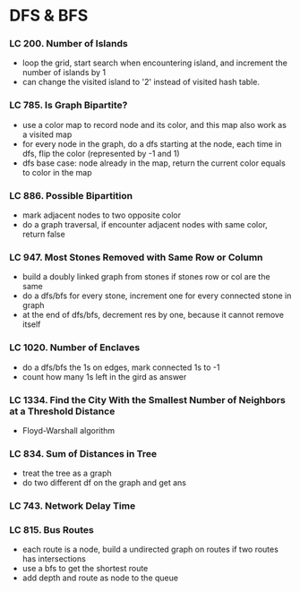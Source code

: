 # DFS & BFS
### LC 200. Number of Islands
* loop the grid, start search when encountering island, and increment the number of islands by 1
* can change the visited island to '2' instead of visited hash table.

### LC 785. Is Graph Bipartite?
* use a color map to record node and its color, and this map also work as a visited map
* for every node in the graph, do a dfs starting at the node, each time in dfs, flip the color (represented by -1 and 1)
* dfs base case: node already in the map, return the current color equals to color in the map
### LC 886. Possible Bipartition
* mark adjacent nodes to two opposite color
* do a graph traversal, if encounter adjacent nodes with same color, return false

### LC 947. Most Stones Removed with Same Row or Column
* build a doubly linked graph from stones if stones row or col are the same
* do a dfs/bfs for every stone, increment one for every connected stone in graph
* at the end of dfs/bfs, decrement res by one, because it cannot remove itself

### LC 1020. Number of Enclaves
* do a dfs/bfs the 1s on edges, mark connected 1s to -1
* count how many 1s left in the gird as answer


### LC 1334. Find the City With the Smallest Number of Neighbors at a Threshold Distance
* Floyd-Warshall algorithm


### LC 834. Sum of Distances in Tree
* treat the tree as a graph
* do two different df on the graph and get ans

### LC 743. Network Delay Time

### LC 815. Bus Routes
* each route is a node, build a undirected graph on routes if two routes has intersections
* use a bfs to get the shortest route
* add depth and route as node to the queue